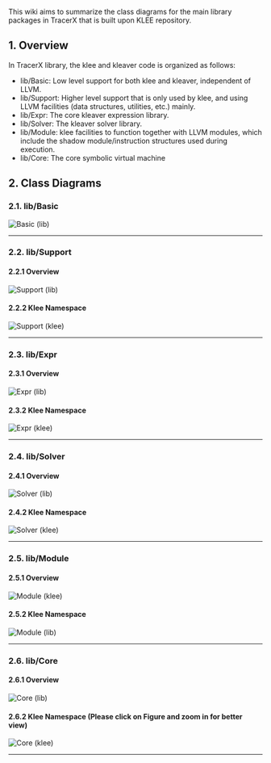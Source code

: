 This wiki aims to summarize the class diagrams for the main library packages in TracerX that is built upon KLEE repository.

## 1. Overview

In TracerX library, the klee and kleaver code is organized as follows:

- lib/Basic: Low level support for both klee and kleaver, independent of LLVM.
- lib/Support: Higher level support that is only used by klee, and using LLVM facilities (data structures, utilities, etc.) mainly.
- lib/Expr: The core kleaver expression library.
- lib/Solver: The kleaver solver library.
- lib/Module: klee facilities to function together with LLVM modules, which include the shadow module/instruction structures used during execution.
- lib/Core: The core symbolic virtual machine

## 2. Class Diagrams
### 2.1. lib/Basic
![Basic (lib)](https://github.com/alvin21mfmlai/tracer-x.github.io/assets/70025024/241f285f-1321-4a4d-a91a-de70e1b9648d)
_____________________________________________________________________________________________________________________________________________________________________________

### 2.2. lib/Support
#### 2.2.1 Overview
![Support (lib)](https://github.com/alvin21mfmlai/tracer-x.github.io/assets/70025024/8a39cb79-afec-421d-9910-2e3e1a0ae30e)
#### 2.2.2 Klee Namespace
![Support (klee)](https://github.com/alvin21mfmlai/tracer-x.github.io/assets/70025024/66e11f2e-b934-4edb-9ba6-768c7d9528cf)
_____________________________________________________________________________________________________________________________________________________________________________

### 2.3. lib/Expr
#### 2.3.1 Overview
![Expr (lib)](https://github.com/alvin21mfmlai/tracer-x.github.io/assets/70025024/d6632f30-0edf-4f2a-b71c-e1fbddefb9c5)

#### 2.3.2 Klee Namespace
![Expr (klee)](https://github.com/alvin21mfmlai/tracer-x.github.io/assets/70025024/e6e07cf9-ec43-41cd-a1b0-569b104bd3d5)

_____________________________________________________________________________________________________________________________________________________________________________
### 2.4. lib/Solver
#### 2.4.1 Overview
![Solver (lib)](https://github.com/alvin21mfmlai/tracer-x.github.io/assets/70025024/df118fef-132e-47ab-9d5e-d22af138207b)

#### 2.4.2 Klee Namespace
![Solver (klee)](https://github.com/alvin21mfmlai/tracer-x.github.io/assets/70025024/b7afddc3-551a-4540-af81-b4577a612349)

_____________________________________________________________________________________________________________________________________________________________________________
### 2.5. lib/Module
#### 2.5.1 Overview
![Module (klee)](https://github.com/alvin21mfmlai/tracer-x.github.io/assets/70025024/1c74ad81-0096-4ad1-bc58-59668027d1c1)

#### 2.5.2 Klee Namespace
![Module (lib)](https://github.com/alvin21mfmlai/tracer-x.github.io/assets/70025024/b3f2744f-8089-4b1e-82d6-146c8db7db23)

_____________________________________________________________________________________________________________________________________________________________________________
### 2.6. lib/Core
#### 2.6.1 Overview
![Core (lib)](https://github.com/alvin21mfmlai/tracer-x.github.io/assets/70025024/82e22994-cee7-48ae-8d7a-ec639911ce2f)

#### 2.6.2 Klee Namespace (Please click on Figure and zoom in for better view)
![Core (klee)](https://github.com/alvin21mfmlai/tracer-x.github.io/assets/70025024/dccdad59-9628-4435-bb69-1581e015cc00)
_____________________________________________________________________________________________________________________________________________________________________________
